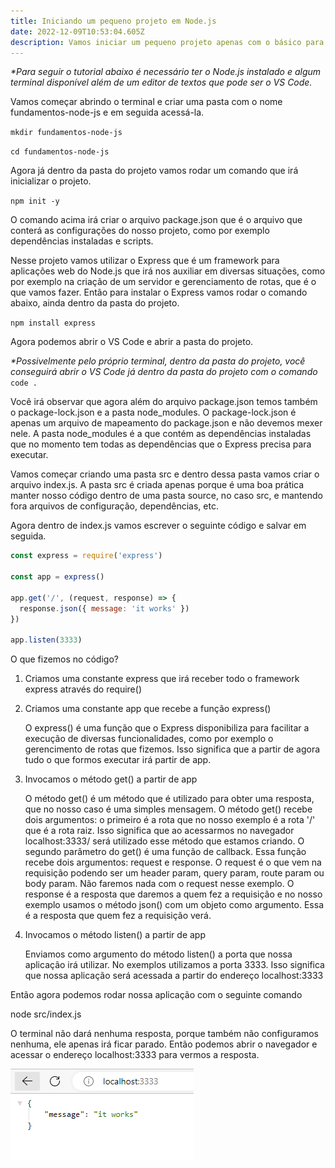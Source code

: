 ```yaml
---
title: Iniciando um pequeno projeto em Node.js
date: 2022-12-09T10:53:04.605Z
description: Vamos iniciar um pequeno projeto apenas com o básico para estudo
---
```

*\*Para seguir o tutorial abaixo é necessário ter o Node.js instalado e algum terminal disponível além de um editor de textos que pode ser o VS Code.*

Vamos começar abrindo o terminal e criar uma pasta com o nome fundamentos-node-js e em seguida acessá-la.

`m﻿kdir fundamentos-node-js`

`c﻿d fundamentos-node-js`

Agora já dentro da pasta do projeto vamos rodar um comando que irá inicializar o projeto.

`n﻿pm init -y`

O﻿ comando acima irá criar o arquivo package.json que é o arquivo que conterá as configurações do nosso projeto, como por exemplo dependências instaladas e scripts.

Nesse projeto vamos utilizar o Express que é um framework para aplicações web do Node.js que irá nos auxiliar em diversas situações, como por exemplo na criação de um servidor e gerenciamento de rotas, que é o que vamos fazer. Então para instalar o Express vamos rodar o comando abaixo, ainda dentro da pasta do projeto.

`n﻿pm install express`

A﻿gora podemos abrir o VS Code e abrir a pasta do projeto. 

*\*Possivelmente pelo próprio terminal, dentro da pasta do projeto, você conseguirá abrir o VS Code já dentro da pasta do projeto com o comando* `code .`

V﻿ocê irá observar que agora além do arquivo package.json temos também o package-lock.json e a pasta node_modules. O package-lock.json é apenas um arquivo de mapeamento do package.json e não devemos mexer nele. A pasta node_modules é a que contém as dependências instaladas que no momento tem todas as dependências que o Express precisa para executar.

V﻿amos começar criando uma pasta src e dentro dessa pasta vamos criar o arquivo index.js. A pasta src é criada apenas porque é uma boa prática manter nosso código dentro de uma pasta source, no caso src, e mantendo fora arquivos de configuração, dependências, etc.

A﻿gora dentro de index.js vamos escrever o seguinte código e salvar em seguida.

```javascript
const express = require('express')

const app = express()

app.get('/', (request, response) => {
  response.json({ message: 'it works' })
})

app.listen(3333)
```

O﻿ que fizemos no código?

1. C﻿riamos uma constante express que irá receber todo o framework express através do require()
2. Criamos uma constante app que recebe a função express()

   O express() é uma função que o Express disponibiliza para facilitar a execução de diversas funcionalidades, como por exemplo o gerencimento de rotas que fizemos. Isso significa que a partir de agora tudo o que formos executar irá partir de app.
3. I﻿nvocamos o método get() a partir de app

   O método get() é um método que é utilizado para obter uma resposta, que no nosso caso é uma simples mensagem. O método get() recebe dois argumentos: o primeiro é a rota que no nosso exemplo é a rota '/' que é a rota raiz. Isso significa que ao acessarmos no navegador localhost:3333/ será utilizado esse método que estamos criando. O segundo parâmetro do get() é uma função de callback. Essa função recebe dois argumentos: request e response. O request é o que vem na requisição podendo ser um header param, query param, route param ou body param. Não faremos nada com o request nesse exemplo. O response é a resposta que daremos a quem fez a requisição e no nosso exemplo usamos o método json() com um objeto como argumento. Essa é a resposta que quem fez a requisição verá.
4. I﻿nvocamos o método listen() a partir de app

   Enviamos como argumento do método listen() a porta que nossa aplicação irá utilizar. No exemplos utilizamos a porta 3333. Isso significa que nossa aplicação será acessada a partir do endereço localhost:3333

E﻿ntão agora podemos rodar nossa aplicação com o seguinte comando

n﻿ode src/index.js

O﻿ terminal não dará nenhuma resposta, porque também não configuramos nenhuma, ele apenas irá ficar parado. Então podemos abrir o navegador e acessar o endereço localhost:3333 para vermos a resposta.

![Print de mensagem de resposta da aplicação](print.png "Mensagem de resposta da nossa aplicação")
